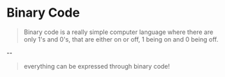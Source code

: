 # Binary Code

>Binary code is a really simple computer language where there are only 1's and 0's, that are either on or off, 1 being on and 0 being off.

--

>everything can be expressed through binary code!